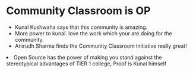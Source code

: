 # Community Classroom is OP

- Kunal Kushwaha says that this community is amazing.
- More power to kunal. love the work which your are doing for the community.
- Anirudh Sharma finds the Community Classroom initiative really great!
<li>Open Source has the power of making you stand against the stereotypical advantages of TIER 1 college, Proof is Kunal himself</li>